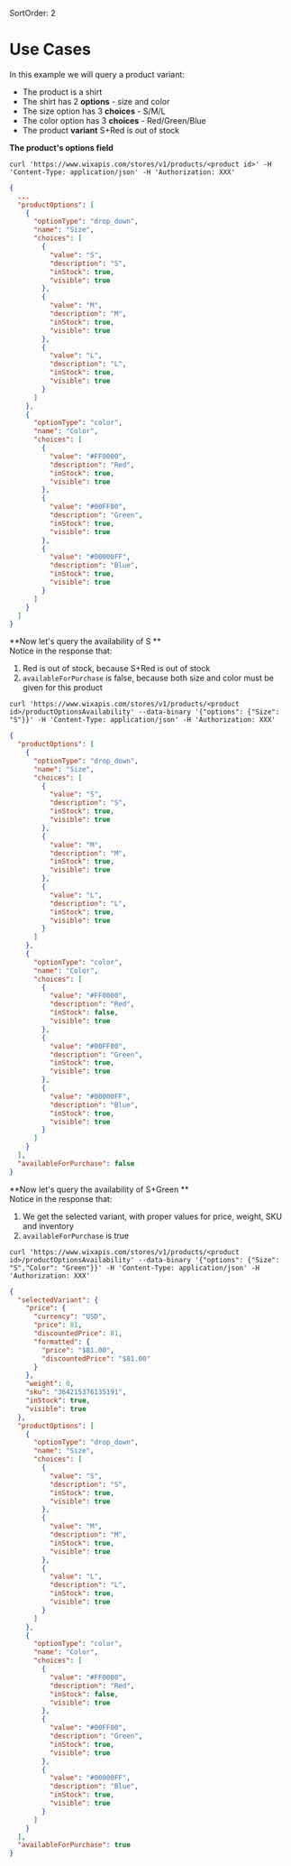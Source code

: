 SortOrder: 2
# Use Cases

In this example we will query a product variant: 
* The product is a shirt
* The shirt has 2 **options** - size and color
* The size option has 3 **choices** - S/M/L
* The color option has 3 **choices** - Red/Green/Blue
* The product **variant** S+Red is out of stock

**The product's options field**

```
curl 'https://www.wixapis.com/stores/v1/products/<product id>' -H 'Content-Type: application/json' -H 'Authorization: XXX'
```
```json
{
  ...
  "productOptions": [
    {
      "optionType": "drop_down",
      "name": "Size",
      "choices": [
        {
          "value": "S",
          "description": "S",
          "inStock": true,
          "visible": true
        },
        {
          "value": "M",
          "description": "M",
          "inStock": true,
          "visible": true
        },
        {
          "value": "L",
          "description": "L",
          "inStock": true,
          "visible": true
        }
      ]
    },
    {
      "optionType": "color",
      "name": "Color",
      "choices": [
        {
          "value": "#FF0000",
          "description": "Red",
          "inStock": true,
          "visible": true
        },
        {
          "value": "#00FF00",
          "description": "Green",
          "inStock": true,
          "visible": true
        },
        {
          "value": "#00000FF",
          "description": "Blue",
          "inStock": true,
          "visible": true
        }
      ]
    }
  ]
}
```

**Now let's query the availability of S  **  
Notice in the response that:
1. Red is out of stock, because S+Red is out of stock
2. `availableForPurchase` is false, because both size and color must be given for this product

```
curl 'https://www.wixapis.com/stores/v1/products/<product id>/productOptionsAvailability' --data-binary '{"options": {"Size": "S"}}' -H 'Content-Type: application/json' -H 'Authorization: XXX'
```
```json
{
  "productOptions": [
    {
      "optionType": "drop_down",
      "name": "Size",
      "choices": [
        {
          "value": "S",
          "description": "S",
          "inStock": true,
          "visible": true
        },
        {
          "value": "M",
          "description": "M",
          "inStock": true,
          "visible": true
        },
        {
          "value": "L",
          "description": "L",
          "inStock": true,
          "visible": true
        }
      ]
    },
    {
      "optionType": "color",
      "name": "Color",
      "choices": [
        {
          "value": "#FF0000",
          "description": "Red",
          "inStock": false,
          "visible": true
        },
        {
          "value": "#00FF00",
          "description": "Green",
          "inStock": true,
          "visible": true
        },
        {
          "value": "#00000FF",
          "description": "Blue",
          "inStock": true,
          "visible": true
        }
      ]
    }
  ],
  "availableForPurchase": false
}
```

**Now let's query the availability of S+Green  **  
Notice in the response that:
1. We get the selected variant, with proper values for price, weight, SKU and inventory 
2. `availableForPurchase` is true

```
curl 'https://www.wixapis.com/stores/v1/products/<product id>/productOptionsAvailability' --data-binary '{"options": {"Size": "S","Color": "Green"}}' -H 'Content-Type: application/json' -H 'Authorization: XXX'
```
```json
{
  "selectedVariant": {
    "price": {
      "currency": "USD",
      "price": 81,
      "discountedPrice": 81,
      "formatted": {
        "price": "$81.00",
        "discountedPrice": "$81.00"
      }
    },
    "weight": 0,
    "sku": "364215376135191",
    "inStock": true,
    "visible": true
  },
  "productOptions": [
    {
      "optionType": "drop_down",
      "name": "Size",
      "choices": [
        {
          "value": "S",
          "description": "S",
          "inStock": true,
          "visible": true
        },
        {
          "value": "M",
          "description": "M",
          "inStock": true,
          "visible": true
        },
        {
          "value": "L",
          "description": "L",
          "inStock": true,
          "visible": true
        }
      ]
    },
    {
      "optionType": "color",
      "name": "Color",
      "choices": [
        {
          "value": "#FF0000",
          "description": "Red",
          "inStock": false,
          "visible": true
        },
        {
          "value": "#00FF00",
          "description": "Green",
          "inStock": true,
          "visible": true
        },
        {
          "value": "#00000FF",
          "description": "Blue",
          "inStock": true,
          "visible": true
        }
      ]
    }
  ],
  "availableForPurchase": true
}
```
